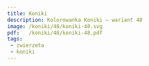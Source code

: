 ```yaml
---
title: Koniki
description: Kolorowanka Koniki – wariant 48
image: /koniki/48/koniki-48.svg
pdf:   /koniki/48/koniki-48.pdf
tags:
 - zwierzeta
 - koniki
---
```

